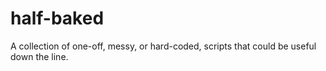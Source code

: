 # half-baked
A collection of one-off, messy, or hard-coded, scripts that could be useful down the line.
